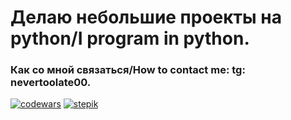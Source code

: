 <h1> Делаю небольшие проекты на python/I program in python.</h1>
<h3>Как со мной связаться/How to contact me:  tg: nevertoolate00.</h3>

 
[![codewars](https://www.codewars.com/users/moond0wner/badges/large)](https://www.codewars.com/users/moond0wner)
[![stepik](https://stepik.org/users/590288318/profile)](https://stepik.org/users/590288318/profile)



<!---
moond0wner/moond0wner is a ✨ special ✨ repository because its `README.md` (this file) appears on your GitHub profile.
You can click the Preview link to take a look at your changes.
--->
